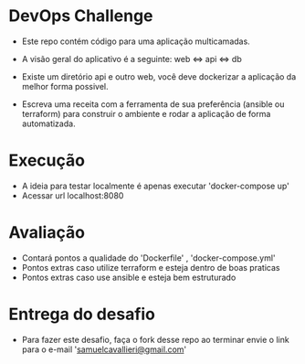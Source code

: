 # DevOps Challenge

- Este repo contém código para uma aplicação multicamadas.

- A visão geral do aplicativo é a seguinte: web <=> api <=> db

- Existe um diretório api e outro web, você deve dockerizar a aplicação da melhor forma possivel.

- Escreva uma receita com a ferramenta de sua preferência (ansible ou terraform) para construir o ambiente e rodar a aplicação de forma automatizada.

# Execução

- A ideia para testar localmente é apenas executar 'docker-compose up'
- Acessar url localhost:8080


# Avaliação

- Contará pontos a qualidade do 'Dockerfile' , 'docker-compose.yml'
- Pontos extras caso utilize terraform e esteja dentro de boas praticas
- Pontos extras caso use ansible e esteja bem estruturado

# Entrega do desafio 

- Para fazer este desafio, faça o fork desse repo ao terminar envie o link para o e-mail 'samuelcavallieri@gmail.com'
